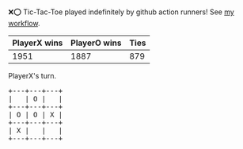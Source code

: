 :x::o: Tic-Tac-Toe played indefinitely by github action runners! See [my workflow](.github/workflows/play.yaml).

|PlayerX wins|PlayerO wins|Ties|
|-|-|-|
|1951|1887|879|

PlayerX's turn.

<pre>
+---+---+---+
|   | O |   |
+---+---+---+
| O | O | X |
+---+---+---+
| X |   |   |
+---+---+---+
</pre>